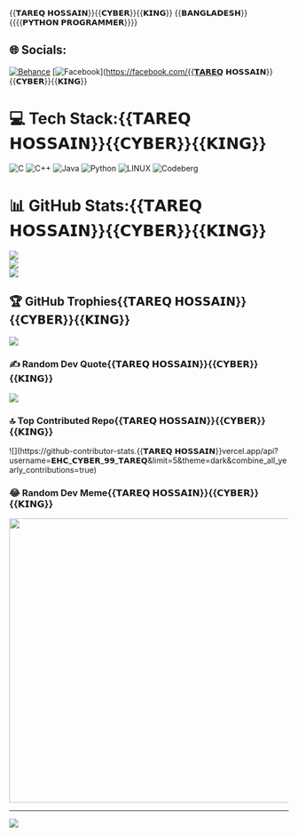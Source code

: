 {{𝗧𝗔𝗥𝗘𝗤 𝗛𝗢𝗦𝗦𝗔𝗜𝗡}}{{𝗖𝗬𝗕𝗘𝗥}}{{𝗞𝗜𝗡𝗚}}
{{𝗕𝗔𝗡𝗚𝗟𝗔𝗗𝗘𝗦𝗛}}{{{{𝗣𝗬𝗧𝗛𝗢𝗡 𝗣𝗥𝗢𝗚𝗥𝗔𝗠𝗠𝗘𝗥}}}}

## 🌐 Socials:
[![Behance](https://img.shields.io/badge/Behance-1769ff?logo=behance&logoColor=white)](https://behance.net/𝗘𝗛𝗖_𝗖𝗬𝗕𝗘𝗥_𝟵𝟵_𝗧𝗔𝗥𝗘𝗤) [![Facebook](https://img.shields.io/badge/Facebook-%231877F2.svg?logo=Facebook&logoColor=white)](https://facebook.com/{{𝗧𝗔𝗥𝗘𝗤 𝗛𝗢𝗦𝗦𝗔𝗜𝗡}}{{𝗖𝗬𝗕𝗘𝗥}}{{𝗞𝗜𝗡𝗚}}

# 💻 Tech Stack:{{𝗧𝗔𝗥𝗘𝗤 𝗛𝗢𝗦𝗦𝗔𝗜𝗡}}{{𝗖𝗬𝗕𝗘𝗥}}{{𝗞𝗜𝗡𝗚}}
![C](https://img.shields.io/badge/c-%2300599C.svg?style=for-the-badge&logo=c&logoColor=white) ![C++](https://img.shields.io/badge/c++-%2300599C.svg?style=for-the-badge&logo=c%2B%2B&logoColor=white) ![Java](https://img.shields.io/badge/java-%23ED8B00.svg?style=for-the-badge&logo=java&logoColor=white) ![Python](https://img.shields.io/badge/python-3670A0?style=for-the-badge&logo=python&logoColor=ffdd54) ![LINUX](https://img.shields.io/badge/Linux-FCC624?style=for-the-badge&logo=linux&logoColor=black) ![Codeberg](https://img.shields.io/badge/Codeberg-2185D0?style=for-the-badge&logo=Codeberg&logoColor=white)
# 📊 GitHub Stats:{{𝗧𝗔𝗥𝗘𝗤 𝗛𝗢𝗦𝗦𝗔𝗜𝗡}}{{𝗖𝗬𝗕𝗘𝗥}}{{𝗞𝗜𝗡𝗚}}
![](https://github-readme-stats.vercel.app/api?username=𝗘𝗛𝗖_𝗖𝗬𝗕𝗘𝗥_𝟵𝟵_𝗧𝗔𝗥𝗘𝗤&theme=dark&hide_border=false&include_all_commits=true&count_private=true)<br/>
![](https://github-readme-streak-stats.herokuapp.com/?user=𝗘𝗛𝗖_𝗖𝗬𝗕𝗘𝗥_𝟵𝟵_𝗧𝗔𝗥𝗘𝗤&theme=dark&hide_border=false)<br/>
![](https://github-readme-stats.vercel.app/api/top-langs/?username=𝗘𝗛𝗖_𝗖𝗬𝗕𝗘𝗥_𝟵𝟵_𝗧𝗔𝗥𝗘𝗤&theme=dark&hide_border=false&include_all_commits=true&count_private=true&layout=compact)

## 🏆 GitHub Trophies{{𝗧𝗔𝗥𝗘𝗤 𝗛𝗢𝗦𝗦𝗔𝗜𝗡}}{{𝗖𝗬𝗕𝗘𝗥}}{{𝗞𝗜𝗡𝗚}}
![](https://github-profile-trophy.vercel.app/?username=𝗘𝗛𝗖_𝗖𝗬𝗕𝗘𝗥_𝟵𝟵_𝗧𝗔𝗥𝗘𝗤&theme=radical&no-frame=false&no-bg=false&margin-w=4)

### ✍️ Random Dev Quote{{𝗧𝗔𝗥𝗘𝗤 𝗛𝗢𝗦𝗦𝗔𝗜𝗡}}{{𝗖𝗬𝗕𝗘𝗥}}{{𝗞𝗜𝗡𝗚}}
![](https://quotes-github-readme.vercel.app/api?type=horizontal&theme=radical)

### 🔝 Top Contributed Repo{{𝗧𝗔𝗥𝗘𝗤 𝗛𝗢𝗦𝗦𝗔𝗜𝗡}}{{𝗖𝗬𝗕𝗘𝗥}}{{𝗞𝗜𝗡𝗚}}
![](https://github-contributor-stats.{{𝗧𝗔𝗥𝗘𝗤 𝗛𝗢𝗦𝗦𝗔𝗜𝗡}}vercel.app/api?username=𝗘𝗛𝗖_𝗖𝗬𝗕𝗘𝗥_𝟵𝟵_𝗧𝗔𝗥𝗘𝗤&limit=5&theme=dark&combine_all_yearly_contributions=true)

### 😂 Random Dev Meme{{𝗧𝗔𝗥𝗘𝗤 𝗛𝗢𝗦𝗦𝗔𝗜𝗡}}{{𝗖𝗬𝗕𝗘𝗥}}{{𝗞𝗜𝗡𝗚}}
<img src="https://rm.up.railway.app/" width="512px"/>

---
[![](https://visitcount.itsvg.in/api?id=𝗘𝗛𝗖_𝗖𝗬𝗕𝗘𝗥_𝟵𝟵_𝗧𝗔𝗥𝗘𝗤&icon=0&color=0)](https://visitcount.itsvg.in)

<!-- Proudly created with GPRM ( https://gprm.itsvg.in ) -->









